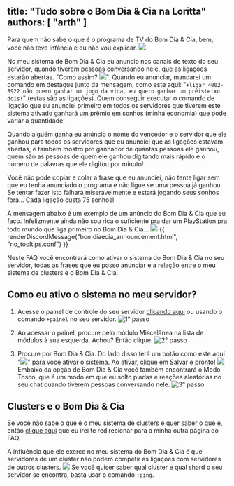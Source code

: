 title: "Tudo sobre o Bom Dia & Cia na Loritta"
authors: [ "arth" ]
---
Para quem não sabe o que é o programa de TV do Bom Dia & Cia, bem, você não teve infância e eu não vou explicar. <img src="https://cdn.discordapp.com/emojis/763231811723460629.png?v=1" class="inline-emoji">

No meu sistema de Bom Dia & Cia eu anuncio nos canais de texto do seu servidor, quando tiverem pessoas conversando nele, que as ligações estarão abertas. "Como assim? <img src="https://cdn.discordapp.com/emojis/500751183972007941.png?v=1" class="inline-emoji">". Quando eu anunciar, mandarei um comando em destaque junto da mensagem, como este aqui: "`+ligar 4002-8922 não quero ganhar um jogo da vida, eu quero ganhar um prêisteixo dois!`" (estas são as ligações). Quem conseguir executar o comando de ligação que eu anunciei primeiro em todos os servidores que tiverem este sistema ativado ganhará um prêmio em sonhos (minha economia) que pode variar a quantidade! 

Quando alguém ganha eu anúncio o nome do vencedor e o servidor que ele ganhou para todos os servidores que eu anunciei que as ligações estavam abertas, e também mostro pro ganhador de quantas pessoas ele ganhou, quem são as pessoas de quem ele ganhou digitando mais rápido e o número de palavras que ele digitou por minuto! 

Você não pode copiar e colar a frase que eu anunciei, não tente ligar sem que eu tenha anunciado o programa e não ligue se uma pessoa já ganhou. Se tentar fazer isto falhará miseravelmente e estará jogando seus sonhos fora... Cada ligação custa 75 sonhos! 

A mensagem abaixo é um exemplo de um anúncio do Bom Dia & Cia que eu faço. Infelizmente ainda não sou rica o suficiente pra dar um PlayStation pra todo mundo que liga primeiro no Bom Dia & Cia... <img src="https://cdn.discordapp.com/emojis/626942886251855872.png?v=1" class="inline-emoji">
{{ renderDiscordMessage("bomdiaecia_announcement.html", "no_tooltips.conf") }}

Neste FAQ você encontrará como ativar o sistema do Bom Dia & Cia no seu servidor, todas as frases que eu posso anunciar e a relação entre o meu sistema de clusters e o Bom Dia & Cia.

## Como eu ativo o sistema no meu servidor?
1. Acesse o painel de controle do seu servidor [clicando aqui](/dashboard) ou usando o comando `+painel` no seu servidor.
![1° passo](/v3/assets/img/faq/servers.png)

2. Ao acessar o painel, procure pelo módulo Miscelânea na lista de módulos à sua esquerda. Achou? Então clique.
![2° passo](/v3/assets/img/faq/find_module.png)

3. Procure por Bom Dia & Cia. Do lado disso terá um botão como este aqui "<img src="https://cdn.discordapp.com/emojis/769354477525401611.png?v=1" class="inline-emoji">" para você ativar o sistema. Ao ativar, clique em Salvar e pronto! <img src="https://cdn.discordapp.com/emojis/519546310978830355.png?v=1" class="inline-emoji"> Embaixo da opção de Bom Dia & Cia você também encontrará o Modo Tosco, que é um modo em que eu solto piadas e reações aleatórias no seu chat quando tiverem pessoas conversando nele.
![3° passo](/v3/assets/img/faq/configuration.png)

## Clusters e o Bom Dia & Cia
Se você não sabe o que é o meu sistema de clusters e quer saber o que é, então [clique aqui](/extras/faq-loritta/clusters-and-shards) que eu irei te redirecionar para a minha outra página do FAQ. 

A influência que ele exerce no meu sistema do Bom Dia & Cia é que servidores de um cluster não podem competir as ligações com servidores de outros clusters. <img src="https://cdn.discordapp.com/emojis/626942886251855872.png?v=1" class="inline-emoji"> Se você quiser saber qual cluster e qual shard o seu servidor se encontra, basta usar o comando `+ping`.

